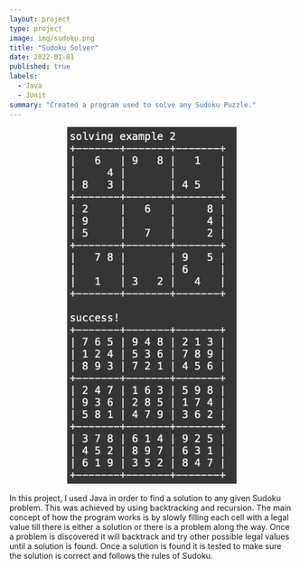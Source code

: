 ```yaml
---
layout: project
type: project
image: img/sudoku.png
title: "Sudoku Solver"
date: 2022-01-01
published: true
labels:
  - Java
  - JUnit
summary: "Created a program used to solve any Sudoku Puzzle."
---
```


<center> <img width="300" class="img-fluid" src="../img/sudokuexample.png"> </center>

In this project, I used Java in order to find a solution to any given Sudoku problem. This was achieved by using backtracking and recursion. The main concept of how the program works is by slowly filling each cell with a legal value till there is either a solution or there is a problem along the way. Once a problem is discovered it will backtrack and try other possible legal values until a solution is found. Once a solution is found it is tested to make sure the solution is correct and follows the rules of Sudoku.
